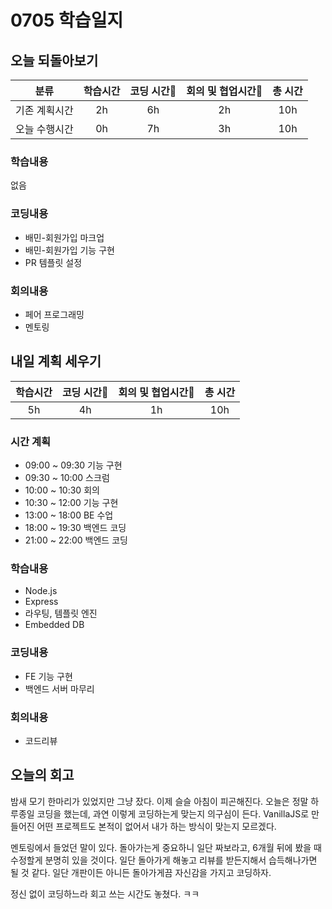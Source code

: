 # 0705 학습일지

## 오늘 되돌아보기
| 분류 | 학습시간 | 코딩 시간 | 회의 및 협업시간 | 총 시간 |
|:-------:|:------:|:------:|:-------------:|:-----:|
|기존 계획시간| 2h | 6h | 2h | 10h |
|오늘 수행시간| 0h | 7h | 3h | 10h |

### 학습내용
없음

### 코딩내용
* 배민-회원가입 마크업
* 배민-회원가입 기능 구현
* PR 템플릿 설정

### 회의내용
* 페어 프로그래밍
* 멘토링

## 내일 계획 세우기
| 학습시간 | 코딩 시간 | 회의 및 협업시간 | 총 시간 |
|:------:|:------:|:-------------:|:-----:|
| 5h | 4h | 1h | 10h |

### 시간 계획

* 09:00 ~ 09:30 기능 구현
* 09:30 ~ 10:00 스크럼
* 10:00 ~ 10:30 회의
* 10:30 ~ 12:00 기능 구현
* 13:00 ~ 18:00 BE 수업
* 18:00 ~ 19:30 백엔드 코딩
* 21:00 ~ 22:00 백엔드 코딩

### 학습내용

* Node.js
* Express
* 라우팅, 템플릿 엔진
* Embedded DB

### 코딩내용

* FE 기능 구현
* 백엔드 서버 마무리

### 회의내용

* 코드리뷰

## 오늘의 회고
밤새 모기 한마리가 있었지만 그냥 잤다. 이제 슬슬 아침이 피곤해진다. 오늘은 정말 하루종일 코딩을 했는데, 과연 이렇게 코딩하는게 맞는지 의구심이 든다. VanillaJS로 만들어진 어떤 프로젝트도 본적이 없어서 내가 하는 방식이 맞는지 모르겠다.

멘토링에서 들었던 말이 있다. 돌아가는게 중요하니 일단 짜보라고, 6개월 뒤에 봤을 때 수정할게 분명히 있을 것이다. 일단 돌아가게 해놓고 리뷰를 받든지해서 습득해나가면 될 것 같다. 일단 개판이든 아니든 돌아가게끔 자신감을 가지고 코딩하자.

정신 없이 코딩하느라 회고 쓰는 시간도 놓쳤다. ㅋㅋ

